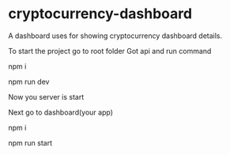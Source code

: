 # cryptocurrency-dashboard
A dashboard uses for showing cryptocurrency dashboard details.

To start the project go to root folder 
Got api and run command

npm i

npm run dev

Now you server is start




Next go to dashboard(your app)

npm i

npm run start
